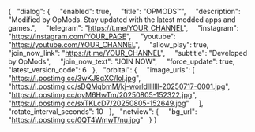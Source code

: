 {
  "dialog": {
    "enabled": true,
    "title": "OPMODS™",
    "description": "Modified by OpMods. Stay updated with the latest modded apps and games.",
    "telegram": "https://t.me/YOUR_CHANNEL",
    "instagram": "https://instagram.com/YOUR_PAGE",
    "youtube": "https://youtube.com/YOUR_CHANNEL",
    "allow_play": true,
    "join_now_link": "https://t.me/YOUR_CHANNEL",
    "subtitle": "Developed by OpMods",
    "join_now_text": "JOIN NOW",
    "force_update": true,
    "latest_version_code": 6
  },
  "orbital": {
    "image_urls": [
      "https://i.postimg.cc/3wKJ8qXC/lol.jpg",
      "https://i.postimg.cc/sDQMqbmM/kj-worldlllllll-20250717-0001.jpg",
      "https://i.postimg.cc/qvM6HwTm/20250805-152322.jpg",
      "https://i.postimg.cc/sxTKLcD7/20250805-152649.jpg"
    ],
    "rotate_interval_seconds": 10
  },
  "netview": {
    "bg_url": "https://i.postimg.cc/0QT4WmwT/nu.jpg"
  }
}
